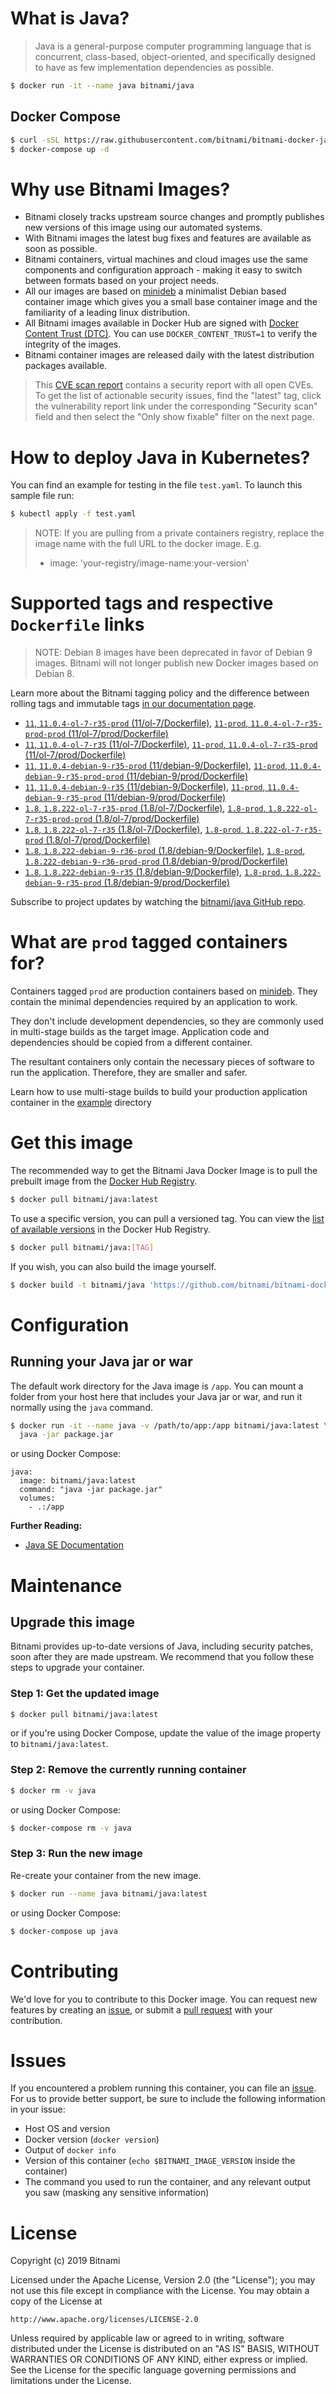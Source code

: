 # What is Java?

> Java is a general-purpose computer programming language that is concurrent, class-based, object-oriented, and specifically designed to have as few implementation dependencies as possible.

```bash
$ docker run -it --name java bitnami/java
```

## Docker Compose

```bash
$ curl -sSL https://raw.githubusercontent.com/bitnami/bitnami-docker-java/master/docker-compose.yml > docker-compose.yml
$ docker-compose up -d
```

# Why use Bitnami Images?

* Bitnami closely tracks upstream source changes and promptly publishes new versions of this image using our automated systems.
* With Bitnami images the latest bug fixes and features are available as soon as possible.
* Bitnami containers, virtual machines and cloud images use the same components and configuration approach - making it easy to switch between formats based on your project needs.
* All our images are based on [minideb](https://github.com/bitnami/minideb) a minimalist Debian based container image which gives you a small base container image and the familiarity of a leading linux distribution.
* All Bitnami images available in Docker Hub are signed with [Docker Content Trust (DTC)](https://docs.docker.com/engine/security/trust/content_trust/). You can use `DOCKER_CONTENT_TRUST=1` to verify the integrity of the images.
* Bitnami container images are released daily with the latest distribution packages available.


> This [CVE scan report](https://quay.io/repository/bitnami/java?tab=tags) contains a security report with all open CVEs. To get the list of actionable security issues, find the "latest" tag, click the vulnerability report link under the corresponding "Security scan" field and then select the "Only show fixable" filter on the next page.

# How to deploy Java in Kubernetes?

You can find an example for testing in the file `test.yaml`. To launch this sample file run:

```bash
$ kubectl apply -f test.yaml
```

> NOTE: If you are pulling from a private containers registry, replace the image name with the full URL to the docker image. E.g.
>
> - image: 'your-registry/image-name:your-version'

# Supported tags and respective `Dockerfile` links

> NOTE: Debian 8 images have been deprecated in favor of Debian 9 images. Bitnami will not longer publish new Docker images based on Debian 8.

Learn more about the Bitnami tagging policy and the difference between rolling tags and immutable tags [in our documentation page](https://docs.bitnami.com/containers/how-to/understand-rolling-tags-containers/).


- [`11`, `11.0.4-ol-7-r35-prod` (11/ol-7/Dockerfile)](https://github.com/bitnami/bitnami-docker-java/blob/11.0.4-ol-7-r35-prod/11/ol-7/Dockerfile), [`11-prod`, `11.0.4-ol-7-r35-prod-prod` (11/ol-7/prod/Dockerfile)](https://github.com/bitnami/bitnami-docker-java/blob/11.0.4-ol-7-r35-prod/11/ol-7/prod/Dockerfile)
- [`11`, `11.0.4-ol-7-r35` (11/ol-7/Dockerfile)](https://github.com/bitnami/bitnami-docker-java/blob/11.0.4-ol-7-r35/11/ol-7/Dockerfile), [`11-prod`, `11.0.4-ol-7-r35-prod` (11/ol-7/prod/Dockerfile)](https://github.com/bitnami/bitnami-docker-java/blob/11.0.4-ol-7-r35/11/ol-7/prod/Dockerfile)
- [`11`, `11.0.4-debian-9-r35-prod` (11/debian-9/Dockerfile)](https://github.com/bitnami/bitnami-docker-java/blob/11.0.4-debian-9-r35-prod/11/debian-9/Dockerfile), [`11-prod`, `11.0.4-debian-9-r35-prod-prod` (11/debian-9/prod/Dockerfile)](https://github.com/bitnami/bitnami-docker-java/blob/11.0.4-debian-9-r35-prod/11/debian-9/prod/Dockerfile)
- [`11`, `11.0.4-debian-9-r35` (11/debian-9/Dockerfile)](https://github.com/bitnami/bitnami-docker-java/blob/11.0.4-debian-9-r35/11/debian-9/Dockerfile), [`11-prod`, `11.0.4-debian-9-r35-prod` (11/debian-9/prod/Dockerfile)](https://github.com/bitnami/bitnami-docker-java/blob/11.0.4-debian-9-r35/11/debian-9/prod/Dockerfile)
- [`1.8`, `1.8.222-ol-7-r35-prod` (1.8/ol-7/Dockerfile)](https://github.com/bitnami/bitnami-docker-java/blob/1.8.222-ol-7-r35-prod/1.8/ol-7/Dockerfile), [`1.8-prod`, `1.8.222-ol-7-r35-prod-prod` (1.8/ol-7/prod/Dockerfile)](https://github.com/bitnami/bitnami-docker-java/blob/1.8.222-ol-7-r35-prod/1.8/ol-7/prod/Dockerfile)
- [`1.8`, `1.8.222-ol-7-r35` (1.8/ol-7/Dockerfile)](https://github.com/bitnami/bitnami-docker-java/blob/1.8.222-ol-7-r35/1.8/ol-7/Dockerfile), [`1.8-prod`, `1.8.222-ol-7-r35-prod` (1.8/ol-7/prod/Dockerfile)](https://github.com/bitnami/bitnami-docker-java/blob/1.8.222-ol-7-r35/1.8/ol-7/prod/Dockerfile)
- [`1.8`, `1.8.222-debian-9-r36-prod` (1.8/debian-9/Dockerfile)](https://github.com/bitnami/bitnami-docker-java/blob/1.8.222-debian-9-r36-prod/1.8/debian-9/Dockerfile), [`1.8-prod`, `1.8.222-debian-9-r36-prod-prod` (1.8/debian-9/prod/Dockerfile)](https://github.com/bitnami/bitnami-docker-java/blob/1.8.222-debian-9-r36-prod/1.8/debian-9/prod/Dockerfile)
- [`1.8`, `1.8.222-debian-9-r35` (1.8/debian-9/Dockerfile)](https://github.com/bitnami/bitnami-docker-java/blob/1.8.222-debian-9-r35/1.8/debian-9/Dockerfile), [`1.8-prod`, `1.8.222-debian-9-r35-prod` (1.8/debian-9/prod/Dockerfile)](https://github.com/bitnami/bitnami-docker-java/blob/1.8.222-debian-9-r35/1.8/debian-9/prod/Dockerfile)

Subscribe to project updates by watching the [bitnami/java GitHub repo](https://github.com/bitnami/bitnami-docker-java).

# What are `prod` tagged containers for?

Containers tagged `prod` are production containers based on [minideb](https://github.com/bitnami/minideb). They contain the minimal dependencies required by an application to work.

They don't include development dependencies, so they are commonly used in multi-stage builds as the target image. Application code and dependencies should be copied from a different container.

The resultant containers only contain the necessary pieces of software to run the application. Therefore, they are smaller and safer.

Learn how to use multi-stage builds to build your production application container in the [example](/example) directory

# Get this image

The recommended way to get the Bitnami Java Docker Image is to pull the prebuilt image from the [Docker Hub Registry](https://hub.docker.com/r/bitnami/java).

```bash
$ docker pull bitnami/java:latest
```

To use a specific version, you can pull a versioned tag. You can view the [list of available versions](https://hub.docker.com/r/bitnami/java/tags/) in the Docker Hub Registry.

```bash
$ docker pull bitnami/java:[TAG]
```

If you wish, you can also build the image yourself.

```bash
$ docker build -t bitnami/java 'https://github.com/bitnami/bitnami-docker-java.git#master:1.8/debian-9'
```

# Configuration

## Running your Java jar or war

The default work directory for the Java image is `/app`. You can mount a folder from your host here that includes your Java jar or war, and run it normally using the `java` command.

```bash
$ docker run -it --name java -v /path/to/app:/app bitnami/java:latest \
  java -jar package.jar
```

or using Docker Compose:

```
java:
  image: bitnami/java:latest
  command: "java -jar package.jar"
  volumes:
    - .:/app
```

**Further Reading:**

  - [Java SE Documentation](https://docs.oracle.com/javase/8/docs/api/)

# Maintenance

## Upgrade this image

Bitnami provides up-to-date versions of Java, including security patches, soon after they are made upstream. We recommend that you follow these steps to upgrade your container.

### Step 1: Get the updated image

```bash
$ docker pull bitnami/java:latest
```

or if you're using Docker Compose, update the value of the image property to `bitnami/java:latest`.

### Step 2: Remove the currently running container

```bash
$ docker rm -v java
```

or using Docker Compose:

```bash
$ docker-compose rm -v java
```

### Step 3: Run the new image

Re-create your container from the new image.

```bash
$ docker run --name java bitnami/java:latest
```

or using Docker Compose:

```bash
$ docker-compose up java
```

# Contributing

We'd love for you to contribute to this Docker image. You can request new features by creating an [issue](https://github.com/bitnami/bitnami-docker-java/issues), or submit a [pull request](https://github.com/bitnami/bitnami-docker-java/pulls) with your contribution.

# Issues

If you encountered a problem running this container, you can file an [issue](https://github.com/bitnami/bitnami-docker-java/issues). For us to provide better support, be sure to include the following information in your issue:

- Host OS and version
- Docker version (`docker version`)
- Output of `docker info`
- Version of this container (`echo $BITNAMI_IMAGE_VERSION` inside the container)
- The command you used to run the container, and any relevant output you saw (masking any sensitive
information)

# License

Copyright (c) 2019 Bitnami

Licensed under the Apache License, Version 2.0 (the "License");
you may not use this file except in compliance with the License.
You may obtain a copy of the License at

    http://www.apache.org/licenses/LICENSE-2.0

Unless required by applicable law or agreed to in writing, software
distributed under the License is distributed on an "AS IS" BASIS,
WITHOUT WARRANTIES OR CONDITIONS OF ANY KIND, either express or implied.
See the License for the specific language governing permissions and
limitations under the License.
